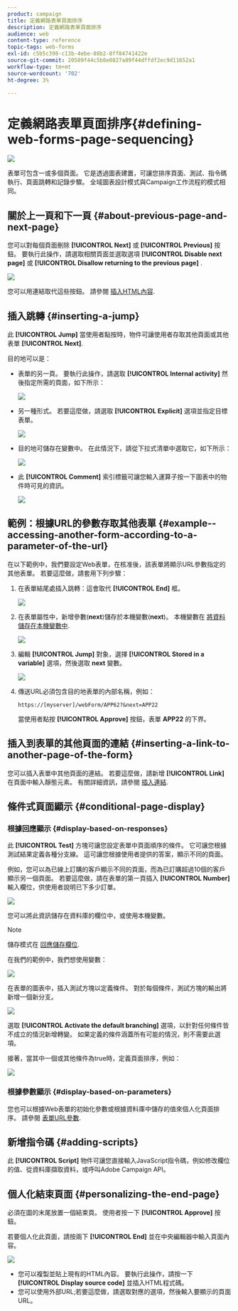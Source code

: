 ```yaml
---
product: campaign
title: 定義網路表單頁面排序
description: 定義網路表單頁面排序
audience: web
content-type: reference
topic-tags: web-forms
exl-id: c5b5c398-c13b-4ebe-88b2-8ff84741422e
source-git-commit: 20509f44c5b8e0827a09f44dffdf2ec9d11652a1
workflow-type: tm+mt
source-wordcount: '702'
ht-degree: 3%

---
```


# 定義網路表單頁面排序{#defining-web-forms-page-sequencing}

![](../../assets/common.svg)

表單可包含一或多個頁面。 它是透過圖表建置，可讓您排序頁面、測試、指令碼執行、頁面跳轉和記錄步驟。 全域圖表設計模式與Campaign工作流程的模式相同。

## 關於上一頁和下一頁 {#about-previous-page-and-next-page}

您可以對每個頁面刪除 **[!UICONTROL Next]** 或 **[!UICONTROL Previous]** 按鈕。 要執行此操作，請選取相關頁面並選取選項 **[!UICONTROL Disable next page]** 或 **[!UICONTROL Disallow returning to the previous page]** .

![](assets/s_ncs_admin_survey_no_next_page.png)

您可以用連結取代這些按鈕。 請參閱 [插入HTML內容](static-elements-in-a-web-form.md#inserting-html-content).

## 插入跳轉 {#inserting-a-jump}

此 **[!UICONTROL Jump]** 當使用者點按時，物件可讓使用者存取其他頁面或其他表單 **[!UICONTROL Next]**.

目的地可以是：

* 表單的另一頁。 要執行此操作，請選取 **[!UICONTROL Internal activity]** 然後指定所需的頁面，如下所示：

   ![](assets/s_ncs_admin_jump_param1.png)

* 另一種形式。 若要這麼做，請選取 **[!UICONTROL Explicit]** 選項並指定目標表單。

   ![](assets/s_ncs_admin_jump_param2.png)

* 目的地可儲存在變數中。 在此情況下，請從下拉式清單中選取它，如下所示：

   ![](assets/s_ncs_admin_jump_param3.png)

* 此 **[!UICONTROL Comment]** 索引標籤可讓您輸入運算子按一下圖表中的物件時可見的資訊。

   ![](assets/s_ncs_admin_survey_jump_comment.png)

## 範例：根據URL的參數存取其他表單 {#example--accessing-another-form-according-to-a-parameter-of-the-url}

在以下範例中，我們要設定Web表單，在核准後，該表單將顯示URL參數指定的其他表單。 若要這麼做，請套用下列步驟：

1. 在表單結尾處插入跳轉：這會取代 **[!UICONTROL End]** 框。

   ![](assets/s_ncs_admin_survey_jump_sample1.png)

1. 在表單屬性中，新增參數(**next**)儲存於本機變數(**next**)。 本機變數在 [將資料儲存在本機變數中](web-forms-answers.md#storing-data-in-a-local-variable).

   ![](assets/s_ncs_admin_survey_jump_sample2.png)

1. 編輯 **[!UICONTROL Jump]** 對象，選擇 **[!UICONTROL Stored in a variable]** 選項，然後選取 **next** 變數。

   ![](assets/s_ncs_admin_survey_jump_sample3.png)

1. 傳送URL必須包含目的地表單的內部名稱，例如：

   ```
   https://[myserver]/webForm/APP62?&next=APP22
   ```

   當使用者點按 **[!UICONTROL Approve]** 按鈕，表單 **APP22** 的下界。

## 插入到表單的其他頁面的連結 {#inserting-a-link-to-another-page-of-the-form}

您可以插入表單中其他頁面的連結。 若要這麼做，請新增 **[!UICONTROL Link]** 在頁面中輸入靜態元素。 有關詳細資訊，請參閱 [插入連結](static-elements-in-a-web-form.md#inserting-a-link).

## 條件式頁面顯示 {#conditional-page-display}

### 根據回應顯示 {#display-based-on-responses}

此 **[!UICONTROL Test]** 方塊可讓您設定表單中頁面順序的條件。 它可讓您根據測試結果定義各種分支線。 這可讓您根據使用者提供的答案，顯示不同的頁面。

例如，您可以為已線上訂購的客戶顯示不同的頁面，而為已訂購超過10個的客戶顯示另一個頁面。 若要這麼做，請在表單的第一頁插入 **[!UICONTROL Number]** 輸入欄位，供使用者說明已下多少訂單。

![](assets/s_ncs_admin_survey_test_ex0.png)

您可以將此資訊儲存在資料庫的欄位中，或使用本機變數。

>[!NOTE]
>
>儲存模式在 [回應儲存欄位](web-forms-answers.md#response-storage-fields).

在我們的範例中，我們想使用變數：

![](assets/s_ncs_admin_survey_test_ex1.png)

在表單的圖表中，插入測試方塊以定義條件。 對於每個條件，測試方塊的輸出將新增一個新分支。

![](assets/s_ncs_admin_survey_test_ex2.png)

選取 **[!UICONTROL Activate the default branching]** 選項，以針對任何條件皆不成立的情況新增轉變。 如果定義的條件涵蓋所有可能的情況，則不需要此選項。

接著，當其中一個或其他條件為true時，定義頁面排序，例如：

![](assets/s_ncs_admin_survey_test_ex3.png)

### 根據參數顯示 {#display-based-on-parameters}

您也可以根據Web表單的初始化參數或根據資料庫中儲存的值來個人化頁面排序。 請參閱 [表單URL參數](defining-web-forms-properties.md#form-url-parameters).

## 新增指令碼 {#adding-scripts}

此 **[!UICONTROL Script]** 物件可讓您直接輸入JavaScript指令碼，例如修改欄位的值、從資料庫擷取資料，或呼叫Adobe Campaign API。

## 個人化結束頁面 {#personalizing-the-end-page}

必須在圖的末尾放置一個結束頁。 使用者按一下 **[!UICONTROL Approve]** 按鈕。

若要個人化此頁面，請按兩下 **[!UICONTROL End]** 並在中央編輯器中輸入頁面內容。

![](assets/s_ncs_admin_survey_end_page_edit.png)

* 您可以複製並貼上現有的HTML內容。 要執行此操作，請按一下 **[!UICONTROL Display source code]** 並插入HTML程式碼。
* 您可以使用外部URL;若要這麼做，請選取對應的選項，然後輸入要顯示的頁面URL。
